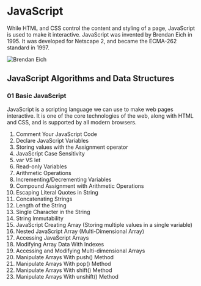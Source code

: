 ﻿# JavaScript

While HTML and CSS control the content and styling of a page, JavaScript is used to make it interactive. JavaScript was invented by Brendan Eich in 1995. It was developed for Netscape 2, and became the ECMA-262 standard in 1997.

![Brendan Eich](https://img.thedailybeast.com/image/upload/v1492199397/articles/2014/05/05/yes-brendan-eich-is-like-donald-sterling-he-s-even-scarier/140505-brendan-eich-cheat_xpheor.jpg "Brendan Eich")

## JavaScript Algorithms and Data Structures

### **01 Basic JavaScript**

JavaScript is a scripting language we can use to make web pages interactive. It is one of the core technologies of the web, along with HTML and CSS, and is supported by all modern browsers.

1. Comment Your JavaScript Code
2. Declare JavaScript Variables
3. Storing values with the Assignment operator
4. JavaScript Case Sensitivity
5. var VS let
6. Read-only Variables
7. Arithmetic Operations
8. Incrementing/Decrementing Variables
9. Compound Assignment with Arithmetic Operations
10. Escaping Literal Quotes in String
11. Concatenating Strings
12. Length of the String
13. Single Character in the String
14. String Immutability
15. JavaScript Creating Array (Storing multiple values in a single variable)
16. Nested JavaScript Array (Multi-Dimensional Array)
17. Accessing JavaScript Arrays
18. Modifying Array Data With Indexes
19. Accessing and Modifying Multi-dimensional Arrays
20. Manipulate Arrays With push() Method
21. Manipulate Arrays With pop() Method
22. Manipulate Arrays With shift() Method
23. Manipulate Arrays With unshift() Method

